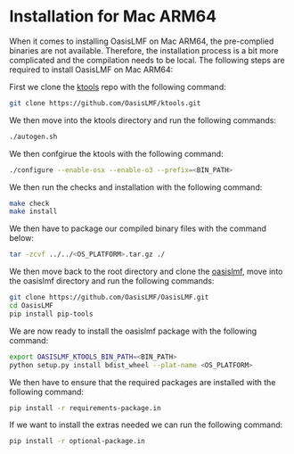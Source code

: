 
# Installation for Mac ARM64

When it comes to installing OasisLMF on Mac ARM64, the pre-complied binaries are not available. Therefore, the 
installation process is a bit more complicated and the compilation needs to be local. The following steps are required 
to install OasisLMF on Mac ARM64:

First we clone the [ktools](https://github.com/OasisLMF/ktools) repo with the following command:

```bash
git clone https://github.com/OasisLMF/ktools.git
```

We then move into the ktools directory and run the following commands:

```bash
./autogen.sh
```

We then confgirue the ktools with the following command:

```bash
./configure --enable-osx --enable-o3 --prefix=<BIN_PATH>
```

We then run the checks and installation with the following command:

```bash
make check
make install
```

We then have to package our compiled binary files with the command below:

```bash
tar -zcvf ../../<OS_PLATFORM>.tar.gz ./
```

We then move back to the root directory and clone the [oasislmf](https://github.com/OasisLMF/OasisLMF), move into the
oasislmf directory and run the following commands:

```bash
git clone https://github.com/OasisLMF/OasisLMF.git
cd OasisLMF
pip install pip-tools
```

We are now ready to install the oasislmf package with the following command:

```bash
export OASISLMF_KTOOLS_BIN_PATH=<BIN_PATH>
python setup.py install bdist_wheel --plat-name <OS_PLATFORM>
```

We then have to ensure that the required packages are installed with the following command:

```bash
pip install -r requirements-package.in
```

If we want to install the extras needed we can run the following command:

```bash
pip install -r optional-package.in
```
